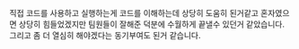 직접 코드를 사용하고 실행하는게 코드를 이해하는데 상당히 도움히 된거같고 혼자였으면 상당히 힘들었겠지만 팀원들이 잘해준 덕분에 수월하게 끝낼수 있던거 같았습니다. <br>
그리고 좀 더 열심히 해야겠다는 동기부여도 된거 같습니다.